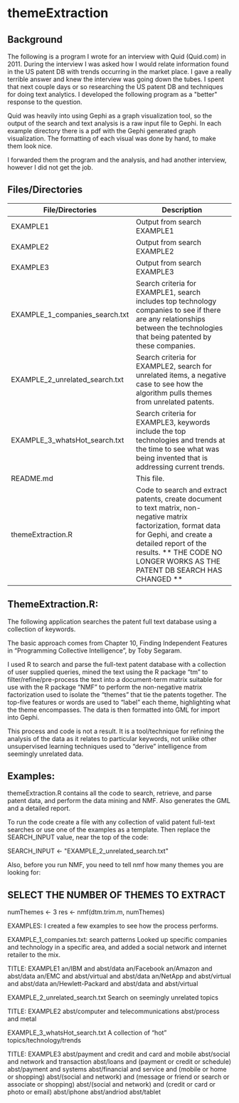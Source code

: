 themeExtraction
================

## Background

The following is a program I wrote for an interview with Quid (Quid.com) in 2011.
During the interview I was asked how I would relate information found in the US patent DB with 
trends occurring in the market place.  I gave a really terrible answer and knew the interview
was going down the tubes.  I spent that next couple days or so researching the US patent DB and techniques 
for doing text analytics.  I developed the following program as a "better" response to
the question.  

Quid was heavily into using Gephi as a graph visualization tool, so the output of the 
search and text analysis is a raw input file to Gephi.  In each example directory there is a pdf
with the Gephi generated graph visualization. The formatting of each visual was done by hand, to make them look nice.

I forwarded them the program and the analysis, and had another interview, however
I did not get the job.

## Files/Directories

File/Directories                | Description
------------------------------- | -----------------------------------------------
EXAMPLE1                        | Output from search EXAMPLE1
EXAMPLE2                        | Output from search EXAMPLE2
EXAMPLE3                        | Output from search EXAMPLE3
EXAMPLE_1_companies_search.txt  | Search criteria for EXAMPLE1, search includes top technology companies to see if there are any relationships between the technologies that being patented by these companies.
EXAMPLE_2_unrelated_search.txt  | Search criteria for EXAMPLE2, search for unrelated items, a negative case to see how the algorithm pulls themes from unrelated patents.
EXAMPLE_3_whatsHot_search.txt   | Search criteria for EXAMPLE3, keywords include the top technologies and trends at the time to see what was being invented that is addressing current trends.
README.md                       | This file.
themeExtraction.R               | Code to search and extract patents, create document to text matrix, non-negative matrix factorization, format data for Gephi, and create a detailed report of the results.  ** THE CODE NO LONGER WORKS AS THE PATENT DB SEARCH HAS CHANGED **



## ThemeExtraction.R:

The following application searches the patent full text database using a collection of keywords. 

The basic approach comes from Chapter 10, Finding Independent Features
in “Programming Collective Intelligence”, by Toby Segaram. 

I used R
to search and parse the full-text patent database with a collection
of user supplied queries, mined the text using the R package “tm” to
filter/refine/pre-process the text into a document-term matrix
suitable for use with the R package “NMF” to perform the non-negative
matrix factorization used to isolate the “themes” that tie the patents
together. The top-five features or words are used to “label” each
theme, highlighting what the theme encompasses. The data is then
formatted into GML for import into Gephi.

This process and code is not a result.  It is a tool/technique for
refining the analysis of the data as it relates to particular
keywords, not unlike other unsupervised learning techniques used to
“derive” intelligence from seemingly unrelated data.


## Examples:

themeExtraction.R contains all the code to search, retrieve, and parse
patent data, and perform the data mining and NMF. Also generates the
GML and a detailed report.

To run the code create a file with any collection of valid patent
full-text searches or use one of the examples as a template. Then
replace the SEARCH_INPUT value, near the top of the code:

SEARCH_INPUT <- "EXAMPLE_2_unrelated_search.txt"

Also, before you run NMF, you need to tell nmf how many themes you are
looking for:

## SELECT THE NUMBER OF THEMES TO EXTRACT
numThemes <- 3
res <- nmf(dtm.trim.m, numThemes)


EXAMPLES:
I created a few examples to see how the process performs.

EXAMPLE_1_companies.txt: search patterns
Looked up specific companies and technology in a specific area, and
added a social network and internet retailer to the mix.

TITLE: EXAMPLE1
an/IBM and abst/data
an/Facebook
an/Amazon and abst/data
an/EMC and abst/virtual and abst/data
an/NetApp and abst/virtual and abst/data
an/Hewlett-Packard and abst/data and abst/virtual


EXAMPLE_2_unrelated_search.txt
Search on seemingly unrelated topics

TITLE: EXAMPLE2
abst/computer and telecommunications
abst/process and metal


EXAMPLE_3_whatsHot_search.txt
A collection of “hot” topics/technology/trends

TITLE: EXAMPLE3
abst/payment and credit and card and mobile
abst/social and network and transaction
abst/loans and (payment or credit or schedule)
abst/payment and systems
abst/financial and service and (mobile or home or shopping)
abst/(social and network) and (message or friend or search or
associate or shopping)
abst/(social and network) and (credit or card or photo or email)
abst/iphone
abst/andriod
abst/tablet



